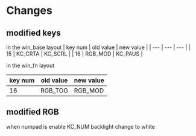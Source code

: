 # Changes
## modified keys
in  the win_base layout
| key num | old value | new value |
| --- | --- | --- |
| 15 | KC_CRTA | KC_SCRL | 
| 16 | RGB_MOD | KC_PAUS |

in the win_fn layout

| key num | old value | new value |
| --- | --- | --- |
| 16 | RGB_TOG | RGB_MOD |

## modified RGB
when numpad is enable KC_NUM backlight change to white


